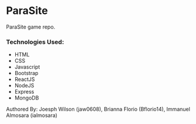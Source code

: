 # ParaSite
ParaSite game repo.

### Technologies Used:
- HTML
- CSS
- Javascript
- Bootstrap
- ReactJS
- NodeJS
- Express
- MongoDB

Authored By: Joesph Wilson (jaw0608), Brianna Florio (Bflorio14), Immanuel Almosara (ialmosara)


